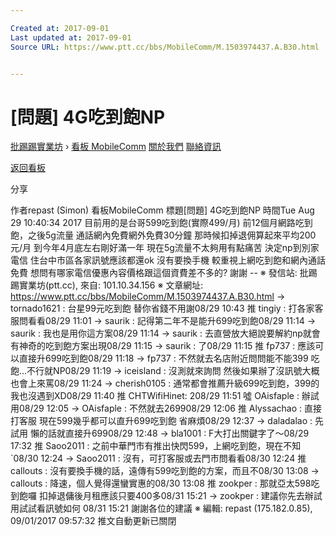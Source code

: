 ```yaml
---

Created at: 2017-09-01
Last updated at: 2017-09-01
Source URL: https://www.ptt.cc/bbs/MobileComm/M.1503974437.A.B30.html


---
```


# [問題] 4G吃到飽NP


[批踢踢實業坊](https://www.ptt.cc/) › [看板 MobileComm](https://www.ptt.cc/bbs/MobileComm/index.html) [關於我們](https://www.ptt.cc/about.html) [聯絡資訊](https://www.ptt.cc/contact.html)

[返回看板](https://www.ptt.cc/bbs/MobileComm/index.html)

分享

作者repast (Simon)
看板MobileComm
標題\[問題\] 4G吃到飽NP
時間Tue Aug 29 10:40:34 2017
目前用的是台哥599吃到飽(實際499/月) 前12個月網路吃到飽，之後5g流量 通話網內免費網外免費30分鐘 那時候扣掉退佣算起來平均200元/月 到今年4月底左右剛好滿一年 現在5g流量不太夠用有點痛苦 決定np到別家電信 住台中市區各家訊號應該都還ok 沒有要換手機 較重視上網吃到飽和網內通話免費 想問有哪家電信優惠內容價格跟這個資費差不多的? 謝謝 -- ※ 發信站: 批踢踢實業坊(ptt.cc), 來自: 101.10.34.156 ※ 文章網址: <https://www.ptt.cc/bbs/MobileComm/M.1503974437.A.B30.html>
→ tornado1621 : 台星99元吃到飽 替你省錢不用謝08/29 10:43
推 tingiy : 打各家客服問看看08/29 11:01
→ saurik : 記得第二年不是能升699吃到飽08/29 11:14
→ saurik : 我也是用你這方案08/29 11:14
→ saurik : 去直營放大絕說要解約np就會有神奇的吃到飽方案出現08/29 11:15
→ saurik : 了08/29 11:15
推 fp737 : 應該可以直接升699吃到飽08/29 11:18
→ fp737 : 不然就去名店附近問問能不能399 吃飽...不行就NP08/29 11:19
→ iceisland : 沒測就來詢問 然後如果辦了沒訊號大概也會上來罵08/29 11:24
→ cherish0105 : 通常都會推薦升級699吃到飽，399的我也沒遇到XD08/29 11:40
推 CHTWifiHinet: 208/29 11:51
噓 OAisfaple : 辦試用08/29 12:05
→ OAisfaple : 不然就去269908/29 12:06
推 Alyssachao : 直接打客服 現在599幾乎都可以直升699吃到飽 省麻煩08/29 12:37
→ daladalao : 先試用 懶的話就直接升69908/29 12:48
→ bla1001 : F大打出關鍵字了～08/29 17:32
推 Saoo2011 : 之前中華門市有推出快閃599，上網吃到飽，現在不知\`08/30 12:24
→ Saoo2011 : 沒有，可打客服或去門市問看看08/30 12:24
推 callouts : 沒有要換手機的話，遠傳有599吃到飽的方案，而且不08/30 13:08
→ callouts : 降速，個人覺得還蠻實惠的08/30 13:08
推 zookper : 那就亞太598吃到飽囉 扣掉退傭後月租應該只要400多08/31 15:21
→ zookper : 建議你先去辦試用試試看訊號如何 08/31 15:21
謝謝各位的建議 ※ 編輯: repast (175.182.0.85), 09/01/2017 09:57:32
推文自動更新已關閉

